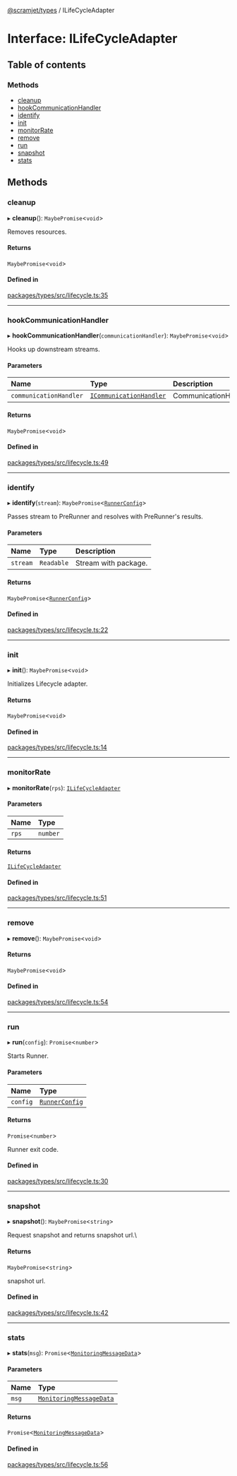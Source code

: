 [@scramjet/types](../README.md) / ILifeCycleAdapter

# Interface: ILifeCycleAdapter

## Table of contents

### Methods

- [cleanup](ilifecycleadapter.md#cleanup)
- [hookCommunicationHandler](ilifecycleadapter.md#hookcommunicationhandler)
- [identify](ilifecycleadapter.md#identify)
- [init](ilifecycleadapter.md#init)
- [monitorRate](ilifecycleadapter.md#monitorrate)
- [remove](ilifecycleadapter.md#remove)
- [run](ilifecycleadapter.md#run)
- [snapshot](ilifecycleadapter.md#snapshot)
- [stats](ilifecycleadapter.md#stats)

## Methods

### cleanup

▸ **cleanup**(): `MaybePromise`<`void`\>

Removes resources.

#### Returns

`MaybePromise`<`void`\>

#### Defined in

[packages/types/src/lifecycle.ts:35](https://github.com/scramjet-cloud-platform/scramjet-csi-dev/blob/HEAD/packages/types/src/lifecycle.ts#L35)

___

### hookCommunicationHandler

▸ **hookCommunicationHandler**(`communicationHandler`): `MaybePromise`<`void`\>

Hooks up downstream streams.

#### Parameters

| Name | Type | Description |
| :------ | :------ | :------ |
| `communicationHandler` | [`ICommunicationHandler`](icommunicationhandler.md) | CommunicationHandler |

#### Returns

`MaybePromise`<`void`\>

#### Defined in

[packages/types/src/lifecycle.ts:49](https://github.com/scramjet-cloud-platform/scramjet-csi-dev/blob/HEAD/packages/types/src/lifecycle.ts#L49)

___

### identify

▸ **identify**(`stream`): `MaybePromise`<[`RunnerConfig`](../README.md#runnerconfig)\>

Passes stream to PreRunner and resolves with PreRunner's results.

#### Parameters

| Name | Type | Description |
| :------ | :------ | :------ |
| `stream` | `Readable` | Stream with package. |

#### Returns

`MaybePromise`<[`RunnerConfig`](../README.md#runnerconfig)\>

#### Defined in

[packages/types/src/lifecycle.ts:22](https://github.com/scramjet-cloud-platform/scramjet-csi-dev/blob/HEAD/packages/types/src/lifecycle.ts#L22)

___

### init

▸ **init**(): `MaybePromise`<`void`\>

Initializes Lifecycle adapter.

#### Returns

`MaybePromise`<`void`\>

#### Defined in

[packages/types/src/lifecycle.ts:14](https://github.com/scramjet-cloud-platform/scramjet-csi-dev/blob/HEAD/packages/types/src/lifecycle.ts#L14)

___

### monitorRate

▸ **monitorRate**(`rps`): [`ILifeCycleAdapter`](ilifecycleadapter.md)

#### Parameters

| Name | Type |
| :------ | :------ |
| `rps` | `number` |

#### Returns

[`ILifeCycleAdapter`](ilifecycleadapter.md)

#### Defined in

[packages/types/src/lifecycle.ts:51](https://github.com/scramjet-cloud-platform/scramjet-csi-dev/blob/HEAD/packages/types/src/lifecycle.ts#L51)

___

### remove

▸ **remove**(): `MaybePromise`<`void`\>

#### Returns

`MaybePromise`<`void`\>

#### Defined in

[packages/types/src/lifecycle.ts:54](https://github.com/scramjet-cloud-platform/scramjet-csi-dev/blob/HEAD/packages/types/src/lifecycle.ts#L54)

___

### run

▸ **run**(`config`): `Promise`<`number`\>

Starts Runner.

#### Parameters

| Name | Type |
| :------ | :------ |
| `config` | [`RunnerConfig`](../README.md#runnerconfig) |

#### Returns

`Promise`<`number`\>

Runner exit code.

#### Defined in

[packages/types/src/lifecycle.ts:30](https://github.com/scramjet-cloud-platform/scramjet-csi-dev/blob/HEAD/packages/types/src/lifecycle.ts#L30)

___

### snapshot

▸ **snapshot**(): `MaybePromise`<`string`\>

Request snapshot and returns snapshot url.\

#### Returns

`MaybePromise`<`string`\>

snapshot url.

#### Defined in

[packages/types/src/lifecycle.ts:42](https://github.com/scramjet-cloud-platform/scramjet-csi-dev/blob/HEAD/packages/types/src/lifecycle.ts#L42)

___

### stats

▸ **stats**(`msg`): `Promise`<[`MonitoringMessageData`](../README.md#monitoringmessagedata)\>

#### Parameters

| Name | Type |
| :------ | :------ |
| `msg` | [`MonitoringMessageData`](../README.md#monitoringmessagedata) |

#### Returns

`Promise`<[`MonitoringMessageData`](../README.md#monitoringmessagedata)\>

#### Defined in

[packages/types/src/lifecycle.ts:56](https://github.com/scramjet-cloud-platform/scramjet-csi-dev/blob/HEAD/packages/types/src/lifecycle.ts#L56)
